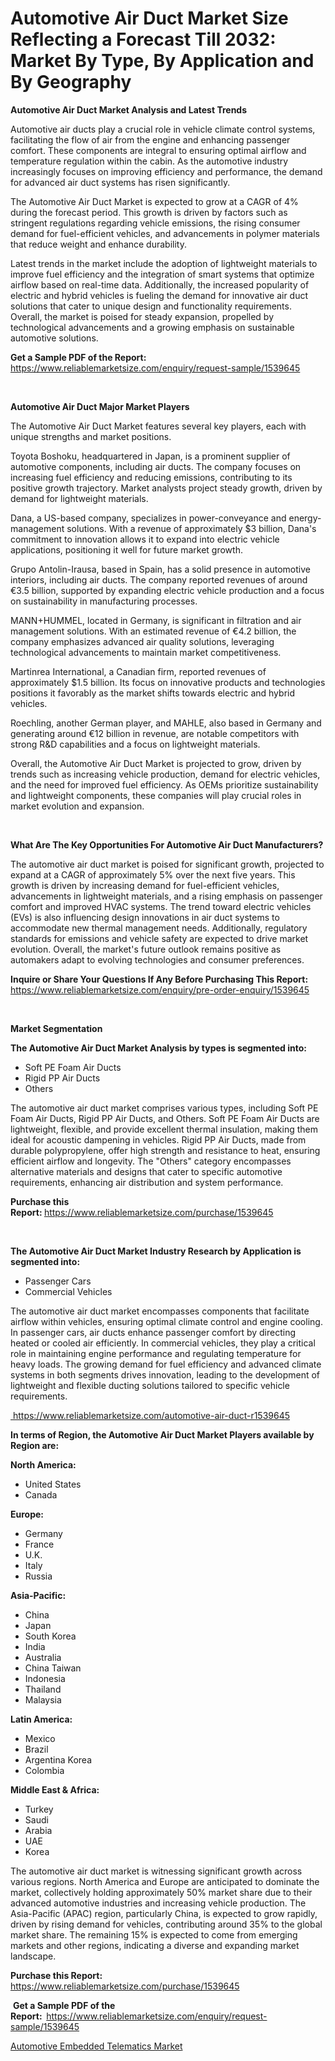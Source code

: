 <p><h1>Automotive Air Duct Market Size Reflecting a Forecast Till 2032: Market By Type, By Application and By Geography</h1></p><p><strong>Automotive Air Duct Market Analysis and Latest Trends</strong></p>
<p><p>Automotive air ducts play a crucial role in vehicle climate control systems, facilitating the flow of air from the engine and enhancing passenger comfort. These components are integral to ensuring optimal airflow and temperature regulation within the cabin. As the automotive industry increasingly focuses on improving efficiency and performance, the demand for advanced air duct systems has risen significantly.</p><p>The Automotive Air Duct Market is expected to grow at a CAGR of 4% during the forecast period. This growth is driven by factors such as stringent regulations regarding vehicle emissions, the rising consumer demand for fuel-efficient vehicles, and advancements in polymer materials that reduce weight and enhance durability. </p><p>Latest trends in the market include the adoption of lightweight materials to improve fuel efficiency and the integration of smart systems that optimize airflow based on real-time data. Additionally, the increased popularity of electric and hybrid vehicles is fueling the demand for innovative air duct solutions that cater to unique design and functionality requirements. Overall, the market is poised for steady expansion, propelled by technological advancements and a growing emphasis on sustainable automotive solutions.</p></p>
<p><strong>Get a Sample PDF of the Report:&nbsp;</strong> <a href="https://www.reliablemarketsize.com/enquiry/request-sample/1539645?utm_campaign=3528&utm_medium=2&utm_source=Github&utm_content=ia&utm_term=30032025&utm_id=automotive-air-duct">https://www.reliablemarketsize.com/enquiry/request-sample/1539645</a></p>
<p>&nbsp;</p>
<p><strong>Automotive Air Duct Major Market Players</strong></p>
<p><p>The Automotive Air Duct Market features several key players, each with unique strengths and market positions. </p><p>Toyota Boshoku, headquartered in Japan, is a prominent supplier of automotive components, including air ducts. The company focuses on increasing fuel efficiency and reducing emissions, contributing to its positive growth trajectory. Market analysts project steady growth, driven by demand for lightweight materials.</p><p>Dana, a US-based company, specializes in power-conveyance and energy-management solutions. With a revenue of approximately $3 billion, Dana's commitment to innovation allows it to expand into electric vehicle applications, positioning it well for future market growth.</p><p>Grupo Antolin-Irausa, based in Spain, has a solid presence in automotive interiors, including air ducts. The company reported revenues of around €3.5 billion, supported by expanding electric vehicle production and a focus on sustainability in manufacturing processes.</p><p>MANN+HUMMEL, located in Germany, is significant in filtration and air management solutions. With an estimated revenue of €4.2 billion, the company emphasizes advanced air quality solutions, leveraging technological advancements to maintain market competitiveness.</p><p>Martinrea International, a Canadian firm, reported revenues of approximately $1.5 billion. Its focus on innovative products and technologies positions it favorably as the market shifts towards electric and hybrid vehicles.</p><p>Roechling, another German player, and MAHLE, also based in Germany and generating around €12 billion in revenue, are notable competitors with strong R&D capabilities and a focus on lightweight materials. </p><p>Overall, the Automotive Air Duct Market is projected to grow, driven by trends such as increasing vehicle production, demand for electric vehicles, and the need for improved fuel efficiency. As OEMs prioritize sustainability and lightweight components, these companies will play crucial roles in market evolution and expansion.</p></p>
<p>&nbsp;</p>
<p><strong>What Are The Key Opportunities For Automotive Air Duct Manufacturers?</strong></p>
<p><p>The automotive air duct market is poised for significant growth, projected to expand at a CAGR of approximately 5% over the next five years. This growth is driven by increasing demand for fuel-efficient vehicles, advancements in lightweight materials, and a rising emphasis on passenger comfort and improved HVAC systems. The trend toward electric vehicles (EVs) is also influencing design innovations in air duct systems to accommodate new thermal management needs. Additionally, regulatory standards for emissions and vehicle safety are expected to drive market evolution. Overall, the market's future outlook remains positive as automakers adapt to evolving technologies and consumer preferences.</p></p>
<p><strong>Inquire or Share Your Questions If Any Before Purchasing This Report:</strong> <a href="https://www.reliablemarketsize.com/enquiry/pre-order-enquiry/1539645?utm_campaign=3528&utm_medium=2&utm_source=Github&utm_content=ia&utm_term=30032025&utm_id=automotive-air-duct">https://www.reliablemarketsize.com/enquiry/pre-order-enquiry/1539645</a></p>
<p>&nbsp;</p>
<p><strong>Market Segmentation</strong></p>
<p><strong>The Automotive Air Duct Market Analysis by types is segmented into:</strong></p>
<p><ul><li>Soft PE Foam Air Ducts</li><li>Rigid PP Air Ducts</li><li>Others</li></ul></p>
<p><p>The automotive air duct market comprises various types, including Soft PE Foam Air Ducts, Rigid PP Air Ducts, and Others. Soft PE Foam Air Ducts are lightweight, flexible, and provide excellent thermal insulation, making them ideal for acoustic dampening in vehicles. Rigid PP Air Ducts, made from durable polypropylene, offer high strength and resistance to heat, ensuring efficient airflow and longevity. The "Others" category encompasses alternative materials and designs that cater to specific automotive requirements, enhancing air distribution and system performance.</p></p>
<p><strong>Purchase this Report:&nbsp;</strong><a href="https://www.reliablemarketsize.com/purchase/1539645?utm_campaign=3528&utm_medium=2&utm_source=Github&utm_content=ia&utm_term=30032025&utm_id=automotive-air-duct">https://www.reliablemarketsize.com/purchase/1539645</a></p>
<p>&nbsp;</p>
<p><strong>The Automotive Air Duct Market Industry Research by Application is segmented into:</strong></p>
<p><ul><li>Passenger Cars</li><li>Commercial Vehicles</li></ul></p>
<p><p>The automotive air duct market encompasses components that facilitate airflow within vehicles, ensuring optimal climate control and engine cooling. In passenger cars, air ducts enhance passenger comfort by directing heated or cooled air efficiently. In commercial vehicles, they play a critical role in maintaining engine performance and regulating temperature for heavy loads. The growing demand for fuel efficiency and advanced climate systems in both segments drives innovation, leading to the development of lightweight and flexible ducting solutions tailored to specific vehicle requirements.</p></p>
<p><a href="https://www.reliablemarketsize.com/automotive-air-duct-r1539645?utm_campaign=3528&utm_medium=2&utm_source=Github&utm_content=ia&utm_term=30032025&utm_id=automotive-air-duct">&nbsp;https://www.reliablemarketsize.com/automotive-air-duct-r1539645</a></p>
<p><strong>In terms of Region, the Automotive Air Duct Market Players available by Region are:</strong></p>
<p>
    <p> <strong> North America: </strong>
        <ul>
            <li>United States</li>
            <li>Canada</li>
        </ul>
        </p> 
    <p> <strong> Europe: </strong>
        <ul>
            <li>Germany</li>
            <li>France</li>
            <li>U.K.</li>
            <li>Italy</li>
            <li>Russia</li>
        </ul>
        </p> 
    <p> <strong> Asia-Pacific: </strong>
        <ul>
            <li>China</li>
            <li>Japan</li>
            <li>South Korea</li>
            <li>India</li>
            <li>Australia</li>
            <li>China Taiwan</li>
            <li>Indonesia</li>
            <li>Thailand</li>
            <li>Malaysia</li>
        </ul>
        </p> 
    <p> <strong> Latin America: </strong>
        <ul>
            <li>Mexico</li>
            <li>Brazil</li>
            <li>Argentina Korea</li>
            <li>Colombia</li>
        </ul>
        </p> 
    <p> <strong> Middle East & Africa: </strong>
        <ul>
            <li>Turkey</li>
            <li>Saudi</li>
            <li>Arabia</li>
            <li>UAE</li>
            <li>Korea</li>
        </ul>
    </p>
    </p>
<p><p>The automotive air duct market is witnessing significant growth across various regions. North America and Europe are anticipated to dominate the market, collectively holding approximately 50% market share due to their advanced automotive industries and increasing vehicle production. The Asia-Pacific (APAC) region, particularly China, is expected to grow rapidly, driven by rising demand for vehicles, contributing around 35% to the global market share. The remaining 15% is expected to come from emerging markets and other regions, indicating a diverse and expanding market landscape.</p></p>
<p><strong>Purchase this Report: </strong><a href="https://www.reliablemarketsize.com/purchase/1539645?utm_campaign=3528&utm_medium=2&utm_source=Github&utm_content=ia&utm_term=30032025&utm_id=automotive-air-duct">https://www.reliablemarketsize.com/purchase/1539645</a></p>
<p>&nbsp;<strong>Get a Sample PDF of the Report:&nbsp;&nbsp;</strong><a href="https://www.reliablemarketsize.com/enquiry/request-sample/1539645?utm_campaign=3528&utm_medium=2&utm_source=Github&utm_content=ia&utm_term=30032025&utm_id=automotive-air-duct">https://www.reliablemarketsize.com/enquiry/request-sample/1539645</a></p>
<p><strong></strong></p>
<p><p><a href="https://github.com/spoorsusama/Market-Research-Report-List-1/blob/main/automotive-embedded-telematics-market.md?utm_campaign=3528&utm_medium=2&utm_source=Github&utm_content=ia&utm_term=30032025&utm_id=automotive-air-duct">Automotive Embedded Telematics Market</a></p></p>
